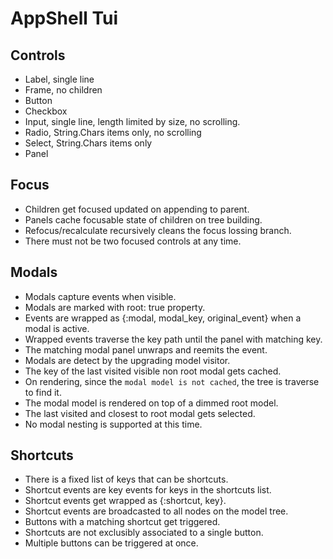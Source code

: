 # AppShell Tui

## Controls

- Label, single line
- Frame, no children
- Button
- Checkbox
- Input, single line, length limited by size, no scrolling.
- Radio, String.Chars items only, no scrolling
- Select, String.Chars items only 
- Panel

## Focus

- Children get focused updated on appending to parent.
- Panels cache focusable state of children on tree building.
- Refocus/recalculate recursively cleans the focus lossing branch.
- There must not be two focused controls at any time.

## Modals

- Modals capture events when visible.
- Modals are marked with root: true property.
- Events are wrapped as {:modal, modal_key, original_event} when a modal is active.
- Wrapped events traverse the key path until the panel with matching key.
- The matching modal panel unwraps and reemits the event.
- Modals are detect by the upgrading model visitor. 
- The key of the last visited visible non root modal gets cached.
- On rendering, since the `modal model is not cached`, the tree is traverse to find it.
- The modal model is rendered on top of a dimmed root model.
- The last visited and closest to root modal gets selected.
- No modal nesting is supported at this time.

## Shortcuts

- There is a fixed list of keys that can be shortcuts.
- Shortcut events are key events for keys in the shortcuts list.
- Shortcut events get wrapped as {:shortcut, key}.
- Shortcut events are broadcasted to all nodes on the model tree.
- Buttons with a matching shortcut get triggered.
- Shortcuts are not exclusibly associated to a single button.
- Multiple buttons can be triggered at once.
